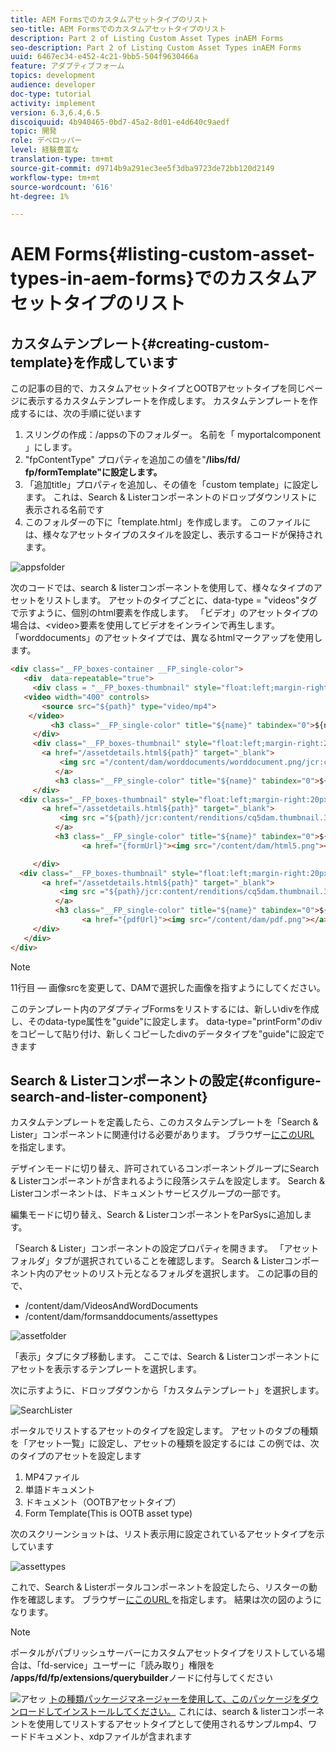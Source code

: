 ```yaml
---
title: AEM Formsでのカスタムアセットタイプのリスト
seo-title: AEM Formsでのカスタムアセットタイプのリスト
description: Part 2 of Listing Custom Asset Types inAEM Forms
seo-description: Part 2 of Listing Custom Asset Types inAEM Forms
uuid: 6467ec34-e452-4c21-9bb5-504f9630466a
feature: アダプティブフォーム
topics: development
audience: developer
doc-type: tutorial
activity: implement
version: 6.3,6.4,6.5
discoiquuid: 4b940465-0bd7-45a2-8d01-e4d640c9aedf
topic: 開発
role: デベロッパー
level: 経験豊富な
translation-type: tm+mt
source-git-commit: d9714b9a291ec3ee5f3dba9723de72bb120d2149
workflow-type: tm+mt
source-wordcount: '616'
ht-degree: 1%

---
```



# AEM Forms{#listing-custom-asset-types-in-aem-forms}でのカスタムアセットタイプのリスト

## カスタムテンプレート{#creating-custom-template}を作成しています


この記事の目的で、カスタムアセットタイプとOOTBアセットタイプを同じページに表示するカスタムテンプレートを作成します。 カスタムテンプレートを作成するには、次の手順に従います

1. スリングの作成：/appsの下のフォルダー。 名前を「 myportalcomponent 」にします。
1. &quot;fpContentType&quot; プロパティを追加この値を&quot;**/libs/fd/ fp/formTemplate&quot;に設定します。**
1. 「追加title」プロパティを追加し、その値を「custom template」に設定します。 これは、Search &amp; Listerコンポーネントのドロップダウンリストに表示される名前です
1. このフォルダーの下に「template.html」を作成します。 このファイルには、様々なアセットタイプのスタイルを設定し、表示するコードが保持されます。

![appsfolder](assets/appsfolder_.png)

次のコードでは、search &amp; listerコンポーネントを使用して、様々なタイプのアセットをリストします。 アセットのタイプごとに、data-type = &quot;videos&quot;タグで示すように、個別のhtml要素を作成します。 「ビデオ」のアセットタイプの場合は、&lt;video>要素を使用してビデオをインラインで再生します。 「worddocuments」のアセットタイプでは、異なるhtmlマークアップを使用します。

```html
<div class="__FP_boxes-container __FP_single-color">
   <div  data-repeatable="true">
     <div class = "__FP_boxes-thumbnail" style="float:left;margin-right:20px;" data-type = "videos">
   <video width="400" controls>
       <source src="${path}" type="video/mp4">
    </video>
         <h3 class="__FP_single-color" title="${name}" tabindex="0">${name}</h3>
     </div>
     <div class="__FP_boxes-thumbnail" style="float:left;margin-right:20px;" data-type = "worddocuments">
       <a href="/assetdetails.html${path}" target="_blank">
           <img src ="/content/dam/worddocuments/worddocument.png/jcr:content/renditions/cq5dam.thumbnail.319.319.png"/>
          </a>
          <h3 class="__FP_single-color" title="${name}" tabindex="0">${name}</h3>
     </div>
  <div class="__FP_boxes-thumbnail" style="float:left;margin-right:20px;" data-type = "xfaForm">
       <a href="/assetdetails.html${path}" target="_blank">
           <img src ="${path}/jcr:content/renditions/cq5dam.thumbnail.319.319.png"/>
          </a>
          <h3 class="__FP_single-color" title="${name}" tabindex="0">${name}</h3>
                <a href="{formUrl}"><img src="/content/dam/html5.png"></a><p>

     </div>
  <div class="__FP_boxes-thumbnail" style="float:left;margin-right:20px;" data-type = "printForm">
       <a href="/assetdetails.html${path}" target="_blank">
           <img src ="${path}/jcr:content/renditions/cq5dam.thumbnail.319.319.png"/>
          </a>
          <h3 class="__FP_single-color" title="${name}" tabindex="0">${name}</h3>
                <a href="{pdfUrl}"><img src="/content/dam/pdf.png"></a><p>
     </div>
   </div>
</div>
```

>[!NOTE]
>
>11行目 — 画像srcを変更して、DAMで選択した画像を指すようにしてください。
>
>このテンプレート内のアダプティブFormsをリストするには、新しいdivを作成し、そのdata-type属性を&quot;guide&quot;に設定します。 data-type=&quot;printForm&quot;のdivをコピーして貼り付け、新しくコピーしたdivのデータタイプを&quot;guide&quot;に設定できます

## Search &amp; Listerコンポーネントの設定{#configure-search-and-lister-component}

カスタムテンプレートを定義したら、このカスタムテンプレートを「Search &amp; Lister」コンポーネントに関連付ける必要があります。 ブラウザー[にこのURL ](http://localhost:4502/editor.html/content/AemForms/CustomPortal.html)を指定します。

デザインモードに切り替え、許可されているコンポーネントグループにSearch &amp; Listerコンポーネントが含まれるように段落システムを設定します。 Search &amp; Listerコンポーネントは、ドキュメントサービスグループの一部です。

編集モードに切り替え、Search &amp; ListerコンポーネントをParSysに追加します。

「Search &amp; Lister」コンポーネントの設定プロパティを開きます。 「アセットフォルダ」タブが選択されていることを確認します。 Search &amp; Listerコンポーネント内のアセットのリスト元となるフォルダを選択します。 この記事の目的で、

* /content/dam/VideosAndWordDocuments
* /content/dam/formsanddocuments/assettypes

![assetfolder](assets/selectingassetfolders.png)

「表示」タブにタブ移動します。 ここでは、Search &amp; Listerコンポーネントにアセットを表示するテンプレートを選択します。

次に示すように、ドロップダウンから「カスタムテンプレート」を選択します。

![SearchLister](assets/searchandlistercomponent.gif)

ポータルでリストするアセットのタイプを設定します。 アセットのタブの種類を「アセット一覧」に設定し、アセットの種類を設定するには この例では、次のタイプのアセットを設定します

1. MP4ファイル
1. 単語ドキュメント
1. ドキュメント（OOTBアセットタイプ）
1. Form Template(This is OOTB asset type)

次のスクリーンショットは、リスト表示用に設定されているアセットタイプを示しています

![assettypes](assets/assettypes.png)

これで、Search &amp; Listerポータルコンポーネントを設定したら、リスターの動作を確認します。 ブラウザー[にこのURL ](http://localhost:4502/content/AemForms/CustomPortal.html?wcmmode=disabled)を指定します。 結果は次の図のようになります。

>[!NOTE]
>
>ポータルがパブリッシュサーバーにカスタムアセットタイプをリストしている場合は、「fd-service」ユーザーに「読み取り」権限を&#x200B;**/apps/fd/fp/extensions/querybuilder**&#x200B;ノードに付与してください

![アセッ](assets/assettypeslistings.png)
[トの種類パッケージマネージャーを使用して、このパッケージをダウンロードしてインストールしてください。](assets/customassettypekt1.zip) これには、search &amp; listerコンポーネントを使用してリストするアセットタイプとして使用されるサンプルmp4、ワードドキュメント、xdpファイルが含まれます
